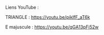 Liens YouTube :

TRIANGLE :    https://youtu.be/piklfF_aT6k

E majuscule : https://youtu.be/qGA13pFj52w
